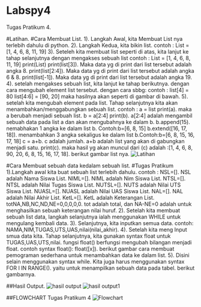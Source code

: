 # Labspy4
Tugas Pratikum 4.

#Latihan.
#Cara Membuat List.
1). Langkah Awal, kita Membuat List nya terlebih dahulu di python.
2). Langkah Kedua, kita bikin list.
contoh : List = [1, 4, 6, 8, 11, 19]
3). Seteleh kita membuat list seperti di atas, kita lanjut ke tahap selanjutnya dengan mengakses sebuah list
contoh : 
List = [1, 4, 6, 8, 11, 19]
print(List)
print(list[3]). Maka data yg di print dari list tersebut adalah angka 8.
print(list[2:4]). Maka data yg di print dari list tersebut adalah angka 6 & 8.
print(list[-1]). Maka data yg di print dari list tersebut adalah angka 19.
4). setelah mengakses sebuah list, kita lanjut ke tahap berikutnya. dengan cara mengubah element list tersebut. dengan cara sbbg:
contoh :
list[4] = 80
list[4:6] = [90, 20]
maka hasilnya akan seperti di gambar di bawah.
5). setelah kita mengubah element pada list. Tahap selanjutnya kita akan menambahkan/menggabungkan sebuah list.
contoh :
a = list
print(a). maka a berubah menjadi sebuah list.
b = a[2:4]
print(b). a[2:4] adalah mengambil sebuah data pada list a dan akan mengubahnya ke dalam b.
b.append(15). nemabhakan 1 angka ke dalam list b. Contoh:b=[6, 8, 15]
b.extend([16, 17, 18]). menambahkan 3 angka sekaligus ke dalam list b.Contoh:b=[6, 8, 15, 16, 17, 18]
c = a+b. c adalah jumlah. a+b adalah list yang akan di gabungkan menjadi satu.
print(c). maka hasil yg akan muncul dari (c) adalah :[1, 4, 6, 8, 90, 20, 6, 8, 15, 16, 17, 18].
berikut gambar list nya.
![Latihan](https://user-images.githubusercontent.com/56884391/69117277-c5b28b80-0ac1-11ea-897a-fc0429a7f44b.png)


#Cara Membuat sebuah data kedalam sebuah list.
#Tugas Pratikum
1).Langkah awal kita buat sebuah list terlebih dahulu.
contoh :
NSL=[]. NSL adalah Nama Siswa List.
NIML=[]. NIML adalah Nim Siswa List.
NTSL=[]. NTSL adalah Nilai Tugas Siswa List.
NUTSL=[]. NUTS adalah Nilai UTS Siswa List.
NUASL=[]. NUASL adalah Nilai UAS Siswa List.
NAL=[]. NAL adalah Nilai Akhir List.
KetL=[]. KetL adalah Keterangan List.
totNA,NB,NC,ND,NE=0,0,0,0,0. tot adalah total, dan NA-NE=0 adalah untuk menghasilkan sebuah keterangan nilai huruf.
2). Setelah kita membuat sebuah list data, langkah selanjutnya ialah menggunakan WHILE untuk mengulang kembali data.
3). Selanjutnya, kita inputkan semua data. 
contoh: NAMA,NIM,TUGAS,UTS,UAS,nilai(nilai_akhir).
4). Setelah kita meng Input smua data kita. Tahap selanjutnya, kita gunakan syntax float untuk TUGAS,UAS,UTS,nilai. fungsi float() berfungsi mengubah bilangan menjadi float. contoh syntax float(): float([x]).
berikut gambar cara membuat pemograman sederhana untuk menambahkan data ke dalam list.
5). Disini selain menggunakan syntax while. Kita juga harus menggunakan syntax FOR I IN RANGE(). yaitu untuk menampilkan sebuah data pada tabel.
berikut gambarnya.

##Hasil Output.
![hasil output](https://user-images.githubusercontent.com/56884391/69119555-9bfd6280-0ac9-11ea-9819-0756e739f4de.png)
![hasil output1](https://user-images.githubusercontent.com/56884391/69119566-a1f34380-0ac9-11ea-8cc7-b591c6621dfc.png)

##FLOWCHART Tugas Pratikum 4
![Flowchart](https://user-images.githubusercontent.com/56884391/69263865-bbdf7400-0bf8-11ea-9066-1afd3641954a.png)

